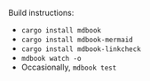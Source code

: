 Build instructions:
* `cargo install mdbook`
* `cargo install mdbook-mermaid`
* `cargo install mdbook-linkcheck`
* `mdbook watch -o`
* Occasionally, `mdbook test`
